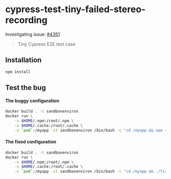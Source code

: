 # cypress-test-tiny-failed-stereo-recording

Investigating issue: [#4351](https://github.com/cypress-io/cypress/issues/4351)

> Tiny Cypress E2E test case


## Installation

```bash
npm install
```

## Test the bug

#### The buggy configuration
```bash
docker build . -t sandboxenviron
docker run \
    -v $HOME/.npm:/root/.npm \
    -v $HOME/.cache:/root/.cache \
    -v `pwd`:/myapp -it sandboxenviron /bin/bash -c "cd /myapp && npm run cypress:run"
```


#### The fixed configuration
```bash
docker build . -t sandboxenviron
docker run \
    -v $HOME/.npm:/root/.npm \
    -v $HOME/.cache:/root/.cache \
    -v `pwd`:/myapp -it sandboxenviron /bin/bash -c "cd /myapp && ./fix.sh && npm run cypress:run"
```
